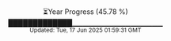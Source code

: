 <p align="center">
⏳Year Progress (45.78 %) <br>
█████████████▁▁▁▁▁▁▁▁▁▁▁▁▁▁▁▁▁ <br>
<sub>Updated: Tue, 17 Jun 2025 01:59:31 GMT</sub>
</p>

